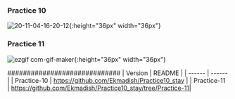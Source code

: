 ### Practice 10
![20-11-04-16-20-12](https://user-images.githubusercontent.com/44582949/98100719-75dbf880-1ebb-11eb-8012-5e24d48e4c5a.gif){:height="36px" width="36px"}
### Practice 11 
![ezgif com-gif-maker](https://user-images.githubusercontent.com/44582949/98559278-9dbec800-22d0-11eb-8309-78220b09b52d.gif){:height="36px" width="36px"}




#############################
| Version | README |
| ------ | ------ |
| Practice-10 | https://github.com/Ekmadish/Practice10_stay |
| Practice-11 | https://github.com/Ekmadish/Practice10_stay/tree/Practice-11|
